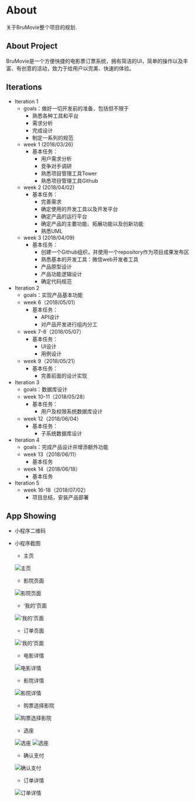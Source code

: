 # About
关于BruMovie整个项目的规划.

## About Project
BruMovie是一个方便快捷的电影票订票系统，拥有简洁的UI，简单的操作以及丰富、有创意的活动，致力于给用户以完美、快速的体验。

## Iterations

- Iteration 1
	- goals：做好一切开发前的准备，包括但不限于
		- 熟悉各种工具和平台
		- 需求分析
		- 完成设计
		- 制定一系列的规范
	- week 1 (2018/03/26)
		- 基本任务：
			- 用户需求分析
			- 竞争对手调研
			- 熟悉项目管理工具Tower
			- 熟悉项目管理工具Github
	- week 2 (2018/04/02)
		- 基本任务：
			- 完善需求
			- 确定使用的开发工具以及开发平台
			- 确定产品的运行平台
			- 确定产品的主要功能、拓展功能以及创新功能
			- 熟悉UML
	- week 3 (2018/04/09)
		- 基本任务：
			- 创建一个Github组织，并使用一个repository作为项目成果发布区
			- 熟悉基本的开发工具：微信web开发者工具
			- 产品原型设计
			- 产品功能逻辑设计
			- 确定代码规范
- Iteration 2
	- goals：实现产品基本功能  
	- week 6（2018/05/01）
		- 基本任务：    
			 - API设计
			 - 对产品开发进行组内分工
	- week 7-8（2018/05/07）
		- 基本任务：  
			 - UI设计
			 - 用例设计
	- week 9（2018/05/21）
		- 基本任务：  
			 - 完善前面的设计实现
- Iteration 3  
  - goals：数据库设计
  - week 10-11（2018/05/28）  
	 - 基本任务：  
         - 用户及权限系统数据库设计  
  - week 12（2018/06/04）  
	 - 基本任务：  
         - 子系统数据库设计  
- Iteration 4  
     - goals：完成产品设计并增添额外功能
	 - week 13（2018/06/11）  
	      - 基本任务  
   - week 14（2018/06/18）  
	   - 基本任务
- Iteration 5
	 - week 16-18（2018/07/02）  
	      - 项目总结，安装产品部署

## App Showing
- 小程序二维码


- 小程序截图
	- 主页
	
	![主页](https://github.com/BruMovie/Dashboard/blob/gh-pages/doc/images/App_ImgShow/%E9%A6%96%E9%A1%B5.png?raw=true)

	- 影院页面
	
	![影院页面](https://github.com/BruMovie/Dashboard/blob/gh-pages/doc/images/App_ImgShow/影院列表.png?raw=true)

	- ‘我的’页面
	
	![‘我的’页面](https://github.com/BruMovie/Dashboard/blob/gh-pages/doc/images/App_ImgShow/我的.png?raw=true)

	- 订单页面
	
	![‘我的’页面](https://github.com/BruMovie/Dashboard/blob/gh-pages/doc/images/App_ImgShow/我的订单.png?raw=true)

	- 电影详情
	
	![电影详情](https://github.com/BruMovie/Dashboard/blob/gh-pages/doc/images/App_ImgShow/电影详情.png?raw=true)

	- 影院详情
	
	![影院详情](https://github.com/BruMovie/Dashboard/blob/gh-pages/doc/images/App_ImgShow/影院详情.png?raw=true)

	- 购票选择影院
	
	![购票选择影院](https://github.com/BruMovie/Dashboard/blob/gh-pages/doc/images/App_ImgShow/选影院.png?raw=true)

	- 选座
	
	![选座](https://github.com/BruMovie/Dashboard/blob/gh-pages/doc/images/App_ImgShow/未选座.png?raw=true)
	![选座](https://github.com/BruMovie/Dashboard/blob/gh-pages/doc/images/App_ImgShow/chooseChair.png?raw=true)

	- 确认支付
	
	![确认支付](https://github.com/BruMovie/Dashboard/blob/gh-pages/doc/images/App_ImgShow/confirmPay.png?raw=true)

	- 订单详情	
	
	![订单详情](https://github.com/BruMovie/Dashboard/blob/gh-pages/doc/images/App_ImgShow/订单详情.png?raw=true)
